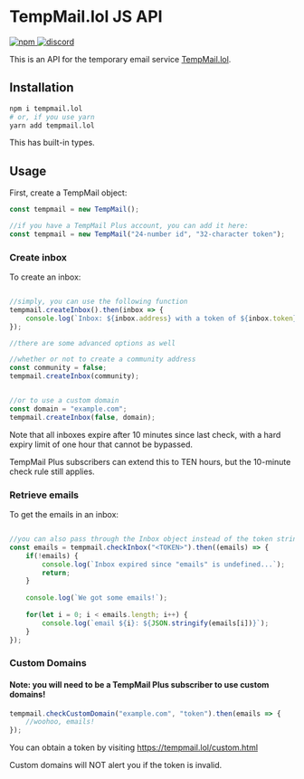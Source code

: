 # TempMail.lol JS API
<a href="https://npmjs.com/tempmail.lol">
    <img alt="npm" src="https://img.shields.io/npm/v/tempmail.lol">
</a>
<a href="https://discord.gg/GHapeHPWVS">
    <img alt="discord" src="https://discord.com/api/guilds/899020130091139082/widget.png">
</a>

This is an API for the temporary email service [TempMail.lol](https://tempmail.lol).

## Installation
```bash
npm i tempmail.lol
# or, if you use yarn
yarn add tempmail.lol
```

This has built-in types.

## Usage

First, create a TempMail object:
```js
const tempmail = new TempMail();

//if you have a TempMail Plus account, you can add it here:
const tempmail = new TempMail("24-number id", "32-character token");
```

### Create inbox

To create an inbox:
```js

//simply, you can use the following function
tempmail.createInbox().then(inbox => {
    console.log(`Inbox: ${inbox.address} with a token of ${inbox.token}`);
});

//there are some advanced options as well

//whether or not to create a community address
const community = false;
tempmail.createInbox(community);


//or to use a custom domain
const domain = "example.com";
tempmail.createInbox(false, domain);
```

Note that all inboxes expire after 10 minutes since last check, with a hard expiry limit of one hour that cannot be bypassed.

TempMail Plus subscribers can extend this to TEN hours, but the 10-minute check rule still applies.

### Retrieve emails

To get the emails in an inbox:
```js

//you can also pass through the Inbox object instead of the token string
const emails = tempmail.checkInbox("<TOKEN>").then((emails) => {
    if(!emails) {
        console.log(`Inbox expired since "emails" is undefined...`);
        return;
    }
    
    console.log(`We got some emails!`);
    
    for(let i = 0; i < emails.length; i++) {
        console.log(`email ${i}: ${JSON.stringify(emails[i])}`);
    }
});
```

### Custom Domains

#### Note: you will need to be a TempMail Plus subscriber to use custom domains!

```js
tempmail.checkCustomDomain("example.com", "token").then(emails => {
    //woohoo, emails!
});
```

You can obtain a token by visiting https://tempmail.lol/custom.html

Custom domains will NOT alert you if the token is invalid.
